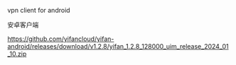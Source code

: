 vpn client for android

安卓客户端

https://github.com/yifancloud/yifan-android/releases/download/v1.2.8/yifan_1.2.8_128000_uim_release_2024_01_10.zip
